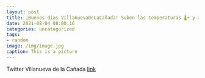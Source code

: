 ```yaml
---
layout: post
title: ¡Buenos días VillanuevaDeLaCañada! Suben las temperaturas 🌡️☀️ y apetece darse un chapuzón. María, socorrista y monitora de nat...
date: 2021-08-04 08:00:16
categories: uncategorized
tags:
- random
image: /img/image.jpg
caption: This is a picture
---
```

Twitter Villanueva de la Cañada [link](https://twitter.com/AytoVDLCanada/status/1422464081173360652)
